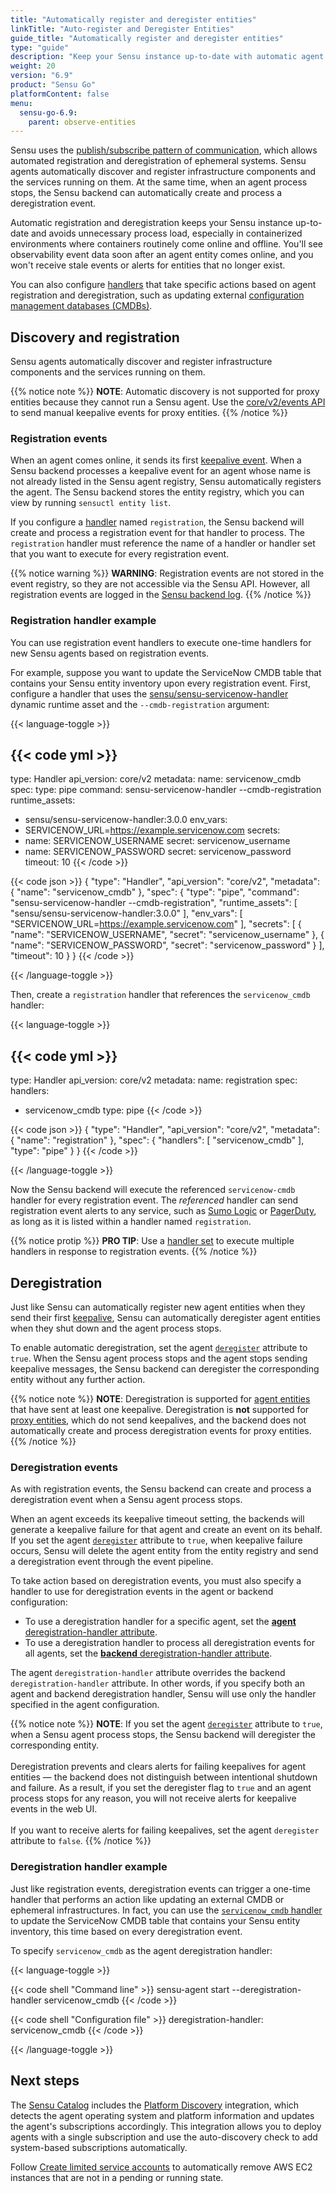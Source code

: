 ```yaml
---
title: "Automatically register and deregister entities"
linkTitle: "Auto-register and Deregister Entities"
guide_title: "Automatically register and deregister entities"
type: "guide"
description: "Keep your Sensu instance up-to-date with automatic agent discovery, registration, and deregistration for infrastructure components and services."
weight: 20
version: "6.9"
product: "Sensu Go"
platformContent: false
menu:
  sensu-go-6.9:
    parent: observe-entities
---
```


Sensu uses the [publish/subscribe pattern of communication][2], which allows automated registration and deregistration of ephemeral systems.
Sensu agents automatically discover and register infrastructure components and the services running on them.
At the same time, when an agent process stops, the Sensu backend can automatically create and process a deregistration event.

Automatic registration and deregistration keeps your Sensu instance up-to-date and avoids unnecessary process load, especially in containerized environments where containers routinely come online and offline.
You'll see observability event data soon after an agent entity comes online, and you won't receive stale events or alerts for entities that no longer exist.

You can also configure [handlers][4] that take specific actions based on agent registration and deregistration, such as updating external [configuration management databases (CMDBs)][3].

## Discovery and registration

Sensu agents automatically discover and register infrastructure components and the services running on them.

{{% notice note %}}
**NOTE**: Automatic discovery is not supported for proxy entities because they cannot run a Sensu agent.
Use the [core/v2/events API](../../../api/core/events/) to send manual keepalive events for proxy entities.
{{% /notice %}}

### Registration events

When an agent comes online, it sends its first [keepalive event][5].
When a Sensu backend processes a keepalive event for an agent whose name is not already listed in the Sensu agent registry, Sensu automatically registers the agent.
The Sensu backend stores the entity registry, which you can view by running `sensuctl entity list`.

If you configure a [handler][4] named `registration`, the Sensu backend will create and process a registration event for that handler to process.
The `registration` handler must reference the name of a handler or handler set that you want to execute for every registration event.

{{% notice warning %}}
**WARNING**: Registration events are not stored in the event registry, so they are not accessible via the Sensu API.
However, all registration events are logged in the [Sensu backend log](../../observe-schedule/backend/#event-logging).
{{% /notice %}}

### Registration handler example

You can use registration event handlers to execute one-time handlers for new Sensu agents based on registration events.

For example, suppose you want to update the ServiceNow CMDB table that contains your Sensu entity inventory upon every registration event.
First, configure a handler that uses the [sensu/sensu-servicenow-handler][6] dynamic runtime asset and the `--cmdb-registration` argument:

{{< language-toggle >}}

{{< code yml >}}
---
type: Handler
api_version: core/v2
metadata:
  name: servicenow_cmdb
spec:
  type: pipe
  command: sensu-servicenow-handler --cmdb-registration
  runtime_assets:
  - sensu/sensu-servicenow-handler:3.0.0
  env_vars:
  - SERVICENOW_URL=https://example.servicenow.com
  secrets:
  - name: SERVICENOW_USERNAME
    secret: servicenow_username
  - name: SERVICENOW_PASSWORD
    secret: servicenow_password
  timeout: 10
{{< /code >}}

{{< code json >}}
{
  "type": "Handler",
  "api_version": "core/v2",
  "metadata": {
    "name": "servicenow_cmdb"
  },
  "spec": {
    "type": "pipe",
    "command": "sensu-servicenow-handler --cmdb-registration",
    "runtime_assets": [
      "sensu/sensu-servicenow-handler:3.0.0"
    ],
    "env_vars": [
      "SERVICENOW_URL=https://example.servicenow.com"
    ],
    "secrets": [
      {
        "name": "SERVICENOW_USERNAME",
        "secret": "servicenow_username"
      },
      {
        "name": "SERVICENOW_PASSWORD",
        "secret": "servicenow_password"
      }
    ],
    "timeout": 10
  }
}
{{< /code >}}

{{< /language-toggle >}}

Then, create a `registration` handler that references the `servicenow_cmdb` handler:

{{< language-toggle >}}

{{< code yml >}}
---
type: Handler
api_version: core/v2
metadata:
  name: registration
spec:
  handlers:
  - servicenow_cmdb
  type: pipe
{{< /code >}}

{{< code json >}}
{
  "type": "Handler",
  "api_version": "core/v2",
  "metadata": {
    "name": "registration"
  },
  "spec": {
    "handlers": [
      "servicenow_cmdb"
    ],
    "type": "pipe"
  }
}
{{< /code >}}

{{< /language-toggle >}}

Now the Sensu backend will execute the referenced `servicenow-cmdb` handler for every registration event.
The *referenced* handler can send registration event alerts to any service, such as [Sumo Logic][7] or [PagerDuty][8], as long as it is listed within a handler named `registration`.

{{% notice protip %}}
**PRO TIP**: Use a [handler set](../../observe-process/handlers#handler-sets) to execute multiple handlers in response to registration events.
{{% /notice %}}

## Deregistration

Just like Sensu can automatically register new agent entities when they send their first [keepalive][5], Sensu can automatically deregister agent entities when they shut down and the agent process stops.

To enable automatic deregistration, set the agent [`deregister`][9] attribute to `true`.
When the Sensu agent process stops and the agent stops sending keepalive messages, the Sensu backend can deregister the corresponding entity without any further action.

{{% notice note %}}
**NOTE**: Deregistration is supported for [agent entities](../../observe-entities/#agent-entities) that have sent at least one keepalive.
Deregistration is **not** supported for [proxy entities](../../observe-entities/#proxy-entities), which do not send keepalives, and the backend does not automatically create and process deregistration events for proxy entities.
{{% /notice %}}

### Deregistration events

As with registration events, the Sensu backend can create and process a deregistration event when a Sensu agent process stops.

When an agent exceeds its keepalive timeout setting, the backends will generate a keepalive failure for that agent and create an event on its behalf.
If you set the agent [`deregister`][9] attribute to `true`, when keepalive failure occurs, Sensu will delete the agent entity from the entity registry and send a deregistration event through the event pipeline.

To take action based on deregistration events, you must also specify a handler to use for deregistration events in the agent or backend configuration:

- To use a deregistration handler for a specific agent, set the [**agent** deregistration-handler attribute][10].
- To use a deregistration handler to process all deregistration events for all agents, set the [**backend** deregistration-handler attribute][11].

The agent `deregistration-handler` attribute overrides the backend `deregistration-handler` attribute.
In other words, if you specify both an agent and backend deregistration handler, Sensu will use only the handler specified in the agent configuration.

{{% notice note %}}
**NOTE**: If you set the agent [`deregister`](../../observe-schedule/agent/#ephemeral-agent-configuration) attribute to `true`, when a Sensu agent process stops, the Sensu backend will deregister the corresponding entity.<br><br>
Deregistration prevents and clears alerts for failing keepalives for agent entities &mdash; the backend does not distinguish between intentional shutdown and failure.
As a result, if you set the deregister flag to `true` and an agent process stops for any reason, you will not receive alerts for keepalive events in the web UI.<br><br>
If you want to receive alerts for failing keepalives, set the agent `deregister` attribute to `false`.
{{% /notice %}}

### Deregistration handler example

Just like registration events, deregistration events can trigger a one-time handler that performs an action like updating an external CMDB or ephemeral infrastructures.
In fact, you can use the [`servicenow_cmdb` handler][1] to update the ServiceNow CMDB table that contains your Sensu entity inventory, this time based on every deregistration event.

To specify `servicenow_cmdb` as the agent deregistration handler:

{{< language-toggle >}}

{{< code shell "Command line" >}}
sensu-agent start --deregistration-handler servicenow_cmdb
{{< /code >}}

{{< code shell "Configuration file" >}}
deregistration-handler: servicenow_cmdb
{{< /code >}}

{{< /language-toggle >}}


## Next steps

The [Sensu Catalog][12] includes the [Platform Discovery][13] integration, which detects the agent operating system and platform information and updates the agent's subscriptions accordingly.
This integration allows you to deploy agents with a single subscription and use the auto-discovery check to add system-based subscriptions automatically.

Follow [Create limited service accounts][14] to automatically remove AWS EC2 instances that are not in a pending or running state.


[1]: #registration-handler-example
[2]: https://en.wikipedia.org/wiki/Publish%E2%80%93subscribe_pattern
[3]: https://en.wikipedia.org/wiki/Configuration_management_database
[4]: ../../observe-process/handlers/
[5]: ../../observe-schedule/agent/#keepalive-monitoring
[6]: https://bonsai.sensu.io/assets/sensu/sensu-servicenow-handler
[7]: ../../observe-process/send-data-sumo-logic/
[8]: ../../observe-process/send-pagerduty-alerts/
[9]: ../../observe-schedule/agent/#ephemeral-agent-configuration
[10]: ../../observe-schedule/agent/#agent-deregistration-handler-attribute
[11]: ../../observe-schedule/backend/#deregistration-handler-attribute
[12]: ../../../catalog/sensu-catalog/
[13]: https://github.com/sensu/catalog/tree/main/integrations/sensu/platform-discovery
[14]: ../../../operations/control-access/create-limited-service-accounts/
